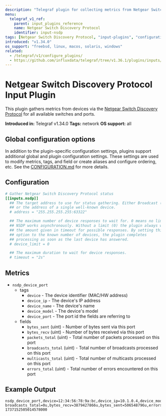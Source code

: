 ```yaml
---
description: "Telegraf plugin for collecting metrics from Netgear Switch Discovery Protocol"
menu:
  telegraf_v1_ref:
    parent: input_plugins_reference
    name: Netgear Switch Discovery Protocol
    identifier: input-nsdp
tags: [Netgear Switch Discovery Protocol, "input-plugins", "configuration", "network"]
introduced: "v1.34.0"
os_support: "freebsd, linux, macos, solaris, windows"
related:
  - /telegraf/v1/configure_plugins/
  - https://github.com/influxdata/telegraf/tree/v1.36.1/plugins/inputs/nsdp/README.md, Netgear Switch Discovery Protocol Plugin Source
---
```


# Netgear Switch Discovery Protocol Input Plugin

This plugin gathers metrics from devices via the
[Netgear Switch Discovery Protocol](https://en.wikipedia.org/wiki/Netgear_Switch_Discovery_Protocol) for all available switches and ports.

**Introduced in:** Telegraf v1.34.0
**Tags:** network
**OS support:** all

[nsdp]: https://en.wikipedia.org/wiki/Netgear_Switch_Discovery_Protocol

## Global configuration options <!-- @/docs/includes/plugin_config.md -->

In addition to the plugin-specific configuration settings, plugins support
additional global and plugin configuration settings. These settings are used to
modify metrics, tags, and field or create aliases and configure ordering, etc.
See the [CONFIGURATION.md](/telegraf/v1/configuration/#plugins) for more details.

[CONFIGURATION.md]: ../../../docs/CONFIGURATION.md#plugins

## Configuration

```toml @sample.conf
# Gather Netgear Switch Discovery Protocol status
[[inputs.nsdp]]
  ## The target address to use for status gathering. Either Broadcast (default)
  ## or the address of a single well-known device.
  # address = "255.255.255.255:63322"

  ## The maximum number of device responses to wait for. 0 means no limit.
  ## NSDP works asynchronously. Without a limit (0) the plugin always waits
  ## the amount given in timeout for possible responses. By setting this
  ## option to the known number of devices, the plugin completes
  ## processing as soon as the last device has answered.
  # device_limit = 0

  ## The maximum duration to wait for device responses.
  # timeout = "2s"
```

## Metrics

- `nsdp_device_port`
  - tags
    - `device` - The device identifier (MAC/HW address)
    - `device_ip` - The device's IP address
    - `device_name` - The device's name
    - `device_model` - The device's model
    - `device_port` - The port id the fields are referring to
  - fields
    - `bytes_sent` (uint) - Number of bytes sent via this port
    - `bytes_recv` (uint) - Number of bytes received via this port
    - `packets_total` (uint) - Total number of packets processed on this port
    - `broadcasts_total` (uint) - Total number of broadcasts processed on this port
    - `multicasts_total` (uint) - Total number of multicasts processed on this port
    - `errors_total` (uint) - Total number of errors encountered on this port

## Example Output

```text
nsdp_device_port,device=12:34:56:78:9a:bc,device_ip=10.1.0.4,device_model=GS108Ev3,device_name=switch2,device_port=1 broadcasts_total=0u,bytes_recv=3879427866u,bytes_sent=506548796u,errors_total=0u,multicasts_total=0u,packets_total=0u 1737152505014578000
```
